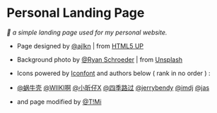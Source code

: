 # **Personal Landing Page**

*📌 a simple landing page used for my personal website.*

- Page designed by [@ajlkn](https://github.com/ajlkn) | from [HTML5 UP](https://html5up.net/)

- Background photo by [@Ryan Schroeder](https://www.flickr.com/photos/ryanschroeder/11876741703) | from [Unsplash](https://unsplash.com/)

- Icons powered by [Iconfont](https://www.iconfont.cn/) and authors below ( rank in no order ) :

- [@蜗牛壳](https://www.iconfont.cn/user/detail?uid=608646) [@WIIKI啊](https://www.iconfont.cn/user/detail?uid=116587) [@小昕仔X](https://www.iconfont.cn/user/detail?uid=756610) [@四季路过](https://www.iconfont.cn/user/detail?uid=30408) [@jerrybendy](https://www.iconfont.cn/user/detail?uid=223336) [@imdj](https://www.iconfont.cn/user/detail?uid=4640154) [@jas](https://www.iconfont.cn/user/detail?uid=107300)

- and page modified by [@T!Mi](https://github.com/timi-owo)

